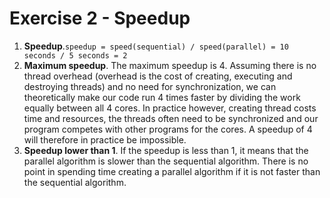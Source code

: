 # Exercise 2 - Speedup

1. **Speedup**.`speedup = speed(sequential) / speed(parallel) = 10 seconds / 5 seconds = 2`
2. **Maximum speedup**. The maximum speedup is 4. Assuming there is no thread overhead (overhead is the cost of creating, executing and destroying threads) and no need for synchronization, we can theoretically make our code run 4 times faster by dividing the work equally between all 4 cores. In practice however, creating thread costs time and resources, the threads often need to be synchronized and our program competes with other programs for the cores. A speedup of 4 will therefore in practice be impossible.
3. **Speedup lower than 1**. If the speedup is less than 1, it means that the parallel algorithm is slower than the sequential algorithm. There is no point in spending time creating a parallel algorithm if it is not faster than the sequential algorithm.

